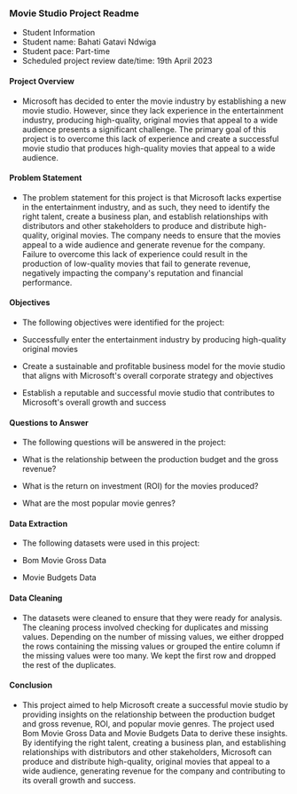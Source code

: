 ### Movie Studio Project Readme
+ Student Information
+ Student name: Bahati Gatavi Ndwiga
+ Student pace: Part-time
+ Scheduled project review date/time: 19th April 2023

#### Project Overview
+ Microsoft has decided to enter the movie industry by establishing a new movie studio. However, since they lack experience in the entertainment industry, producing high-quality, original movies that appeal to a wide audience presents a significant challenge. The primary goal of this project is to overcome this lack of experience and create a successful movie studio that produces high-quality movies that appeal to a wide audience.

#### Problem Statement
+ The problem statement for this project is that Microsoft lacks expertise in the entertainment industry, and as such, they need to identify the right talent, create a business plan, and establish relationships with distributors and other stakeholders to produce and distribute high-quality, original movies. The company needs to ensure that the movies appeal to a wide audience and generate revenue for the company. Failure to overcome this lack of experience could result in the production of low-quality movies that fail to generate revenue, negatively impacting the company's reputation and financial performance.

#### Objectives
+ The following objectives were identified for the project:

+ Successfully enter the entertainment industry by producing high-quality original movies
+ Create a sustainable and profitable business model for the movie studio that aligns with Microsoft's overall corporate strategy and objectives
+ Establish a reputable and successful movie studio that contributes to Microsoft's overall growth and success

#### Questions to Answer
+ The following questions will be answered in the project:

+ What is the relationship between the production budget and the gross revenue?
+ What is the return on investment (ROI) for the movies produced?
+ What are the most popular movie genres?

#### Data Extraction
+ The following datasets were used in this project:

+ Bom Movie Gross Data
+ Movie Budgets Data

#### Data Cleaning
+ The datasets were cleaned to ensure that they were ready for analysis. The cleaning process involved checking for duplicates and missing values. Depending on the number of missing values, we either dropped the rows containing the missing values or grouped the entire column if the missing values were too many. We kept the first row and dropped the rest of the duplicates.

#### Conclusion
+ This project aimed to help Microsoft create a successful movie studio by providing insights on the relationship between the production budget and gross revenue, ROI, and popular movie genres. The project used Bom Movie Gross Data and Movie Budgets Data to derive these insights. By identifying the right talent, creating a business plan, and establishing relationships with distributors and other stakeholders, Microsoft can produce and distribute high-quality, original movies that appeal to a wide audience, generating revenue for the company and contributing to its overall growth and success.